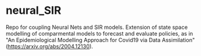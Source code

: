 # neural_SIR
Repo for coupling Neural Nets and SIR models.
Extension of state space modelling of comparmental models to forecast and evaluate policies, as in "An Epidemiological Modelling Approach for Covid19 via Data Assimilation" (https://arxiv.org/abs/2004.12130).
